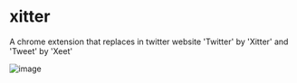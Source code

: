 # xitter
A chrome extension that replaces in twitter website 'Twitter' by 'Xitter' and 'Tweet' by 'Xeet'

![image](https://github.com/vbarzana/xitter/assets/3055285/1327f97f-1435-4fad-afe9-7fb716642e70)

